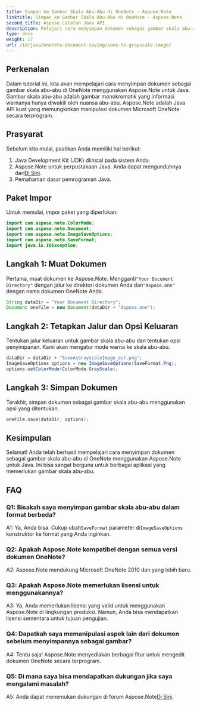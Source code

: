 ```yaml
---
title: Simpan ke Gambar Skala Abu-Abu di OneNote - Aspose.Note
linktitle: Simpan ke Gambar Skala Abu-Abu di OneNote - Aspose.Note
second_title: Aspose.Catatan Java API
description: Pelajari cara menyimpan dokumen sebagai gambar skala abu-abu di OneNote menggunakan Aspose.Note untuk Java. Memanipulasi dokumen Microsoft OneNote dengan mudah secara terprogram.
type: docs
weight: 17
url: /id/java/onenote-document-saving/save-to-grayscale-image/
---
```

## Perkenalan

Dalam tutorial ini, kita akan mempelajari cara menyimpan dokumen sebagai gambar skala abu-abu di OneNote menggunakan Aspose.Note untuk Java. Gambar skala abu-abu adalah gambar monokromatik yang informasi warnanya hanya diwakili oleh nuansa abu-abu. Aspose.Note adalah Java API kuat yang memungkinkan manipulasi dokumen Microsoft OneNote secara terprogram.

## Prasyarat

Sebelum kita mulai, pastikan Anda memiliki hal berikut:

1. Java Development Kit (JDK) diinstal pada sistem Anda.
2.  Aspose.Note untuk perpustakaan Java. Anda dapat mengunduhnya dari[Di Sini](https://releases.aspose.com/note/java/).
3. Pemahaman dasar pemrograman Java.

## Paket Impor

Untuk memulai, impor paket yang diperlukan:

```java
import com.aspose.note.ColorMode;
import com.aspose.note.Document;
import com.aspose.note.ImageSaveOptions;
import com.aspose.note.SaveFormat;
import java.io.IOException;
```

## Langkah 1: Muat Dokumen

 Pertama, muat dokumen ke Aspose.Note. Mengganti`"Your Document Directory"` dengan jalur ke direktori dokumen Anda dan`"Aspose.one"` dengan nama dokumen OneNote Anda.

```java
String dataDir = "Your Document Directory";
Document oneFile = new Document(dataDir + "Aspose.one");
```

## Langkah 2: Tetapkan Jalur dan Opsi Keluaran

Tentukan jalur keluaran untuk gambar skala abu-abu dan tentukan opsi penyimpanan. Kami akan mengatur mode warna ke skala abu-abu.

```java
dataDir = dataDir + "SaveAsGrayscaleImage_out.png";
ImageSaveOptions options = new ImageSaveOptions(SaveFormat.Png);
options.setColorMode(ColorMode.GrayScale);
```

## Langkah 3: Simpan Dokumen

Terakhir, simpan dokumen sebagai gambar skala abu-abu menggunakan opsi yang ditentukan.

```java
oneFile.save(dataDir, options);
```

## Kesimpulan

Selamat! Anda telah berhasil mempelajari cara menyimpan dokumen sebagai gambar skala abu-abu di OneNote menggunakan Aspose.Note untuk Java. Ini bisa sangat berguna untuk berbagai aplikasi yang memerlukan gambar skala abu-abu.

## FAQ

### Q1: Bisakah saya menyimpan gambar skala abu-abu dalam format berbeda?

 A1: Ya, Anda bisa. Cukup ubah`SaveFormat` parameter di`ImageSaveOptions` konstruktor ke format yang Anda inginkan.

### Q2: Apakah Aspose.Note kompatibel dengan semua versi dokumen OneNote?

A2: Aspose.Note mendukung Microsoft OneNote 2010 dan yang lebih baru.

### Q3: Apakah Aspose.Note memerlukan lisensi untuk menggunakannya?

A3: Ya, Anda memerlukan lisensi yang valid untuk menggunakan Aspose.Note di lingkungan produksi. Namun, Anda bisa mendapatkan lisensi sementara untuk tujuan pengujian.

### Q4: Dapatkah saya memanipulasi aspek lain dari dokumen sebelum menyimpannya sebagai gambar?

A4: Tentu saja! Aspose.Note menyediakan berbagai fitur untuk mengedit dokumen OneNote secara terprogram.

### Q5: Di mana saya bisa mendapatkan dukungan jika saya mengalami masalah?

A5: Anda dapat menemukan dukungan di forum Aspose.Note[Di Sini](https://forum.aspose.com/c/note/28).